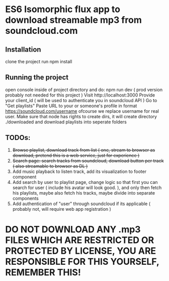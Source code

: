 # ES6 Isomorphic flux app to download streamable mp3 from soundcloud.com

## Installation
  clone the project
  run npm install
  
## Running the project
  open console inside of project directory and do: npm run dev ( prod version probably not needed for this project )
  Visit http://localhost:3000
  Provide your client_id ( will be used to authenticate you in soundcloud API )
  Go to "Get playlists"
  Paste URL to your or someone's profile in format https://soundcloud.com/username ofcourse we replace username for real user.
  Make sure that node has rights to create dirs, it will create directory ./downloaded and download playlists into seperate folders
  
## TODOs:
1) ~~Browse playlist, download track from list ( one, stream to browser as download, pretend this is a web service, just for experience )~~  
2) ~~Search page: search tracks from soundcloud, download button per track ( also streamable to browser as DL )~~  
3) Add music playback to listen track, add its visualization to footer component  
4) Add search by user to playlist page, change logic so that first you can search for user ( include his avatar will look good. ), and only then fetch his playlists, maybe also fetch his tracks, maybe divide into separate components  
5) Add authentication of "user" through soundcloud if its applicable ( probably not, will require web app registration )  
  
# DO NOT DOWNLOAD ANY .mp3 FILES WHICH ARE RESTRICTED OR PROTECTED BY LICENSE, YOU ARE RESPONSIBLE FOR THIS YOURSELF, REMEMBER THIS!